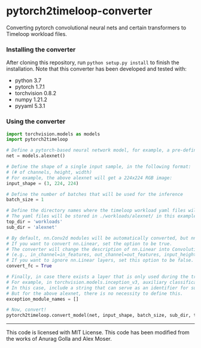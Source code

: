 # pytorch2timeloop-converter

Converting pytorch convolutional neural nets and certain transformers to Timeloop workload files.

### Installing the converter
After cloning this repository, run `python setup.py install` to finish the installation. Note that this converter has been developed and tested with: 

- python 3.7
- pytorch 1.7.1
- torchvision 0.8.2
- numpy 1.21.2
- pyyaml 5.3.1

### Using the converter
```python
import torchvision.models as models
import pytorch2timeloop

# Define a pytorch-based neural network model, for example, a pre-defined alexnet from torchvision.
net = models.alexnet()

# Define the shape of a single input sample, in the following format:
# (# of channels, height, width)
# For example, the above alexnet will get a 224x224 RGB image:
input_shape = (3, 224, 224)

# Define the number of batches that will be used for the inference
batch_size = 1

# Define the directory names where the timeloop workload yaml files will be stored.
# The yaml files will be stored in ./workloads/alexnet/ in this example.
top_dir = 'workloads'
sub_dir = 'alexnet'

# By default, nn.Conv2d modules will be automatically converted, but nn.Linear modules will be ignored.
# If you want to convert nn.Linear, set the option to be true.
# The converter will change the description of nn.Linear into Convolution-like layer.
# (e.g., in_channel=in_features, out_channel=out_features, input_height=1, input_width=1, filter size = 1x1, stride = 1x1, padding = 0x0)
# If you want to ignore nn.Linear layers, set this option to be false. 
convert_fc = True

# Finally, in case there exists a layer that is only used during the training phase, define an identifier for a such layer. 
# For example, in torchvision.models.inception_v3, auxiliary classification layers are not used during the inference (e.g., InceptionAux).
# In this case, include a string that can serve as an identifier for such layers (e.g., 'Aux') in exception_module_names.
# But for the above alexnet, there is no necessity to define this. 
exception_module_names = []

# Now, convert!
pytorch2timeloop.convert_model(net, input_shape, batch_size, sub_dir, top_dir, convert_fc, exception_module_names)
```

---

This code is licensed with MIT License. This code has been modified from the works of Anurag Golla and Alex Moser.


